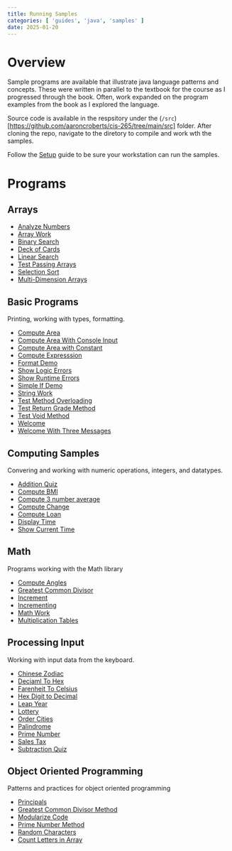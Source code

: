 ```yaml
---
title: Running Samples
categories: [ 'guides', 'java', 'samples' ]
date: 2025-01-20
---
```


# Overview

Sample programs are available that illustrate java language patterns and concepts.  These were written in parallel to the textbook for the course as I progressed through the book.  Often, work expanded on the program examples from the book as I explored the language. 

Source code is available in the respsitory under the (`/src`)[https://github.com/aaroncroberts/cis-265/tree/main/src] folder.  After cloning the repo, navigate to the diretory to compile and work wth the samples.

Follow the [Setup](/programs/Setup) guide to be sure your workstation can run the samples.

# Programs

## Arrays

* [Analyze Numbers](../arrays/analyzenumbers)
* [Array Work](../arrays/arraywork)
* [Binary Search](../arrays/binarysearch)
* [Deck of Cards](../arrays/deckofcards)
* [Linear Search](../arrays/linearsearch)
* [Test Passing Arrays](../arrays/testpassarray)
* [Selection Sort](../arrays/selectionsort)
* [Multi-Dimension Arrays](../arrays/multideimnsionarrays)

## Basic Programs

Printing, working with types, formatting.

* [Compute Area](../basic/computearea)
* [Compute Area With Console Input](../basic/computeareawithconsoleinput)
* [Compute Area with Constant](../basic/computeareawithconstant)
* [Compute Expresssion](../basic/computeexpression)
* [Format Demo](../basic/formatdemo)
* [Show Logic Errors](../basic/showlogicerrors)
* [Show Runtime Errors](../basic/showruntimeerrors)
* [Simple If Demo](../basic/simpleifdemo)
* [String Work](../basic/stringwork)
* [Test Method Overloading](../basic/testmethodoverloading)
* [Test Return Grade Method](../basic/testreturngrademethod)
* [Test Void Method](../basic/testvoidmethod)
* [Welcome](../basic/welcome)
* [Welcome With Three Messages](../basic/welcomewiththreemessages)

## Computing Samples

Convering and working with numeric operations, integers, and datatypes.

* [Addition Quiz](./computing/additionquiz)
* [Compute BMI](./computing/computeAndInterpretbmi)
* [Compute 3 number average](./computing/computeaverage)
* [Compute Change](./computing/computechange)
* [Compute Loan](./computing/computeloan)
* [Display Time](./computing/displaytime)
* [Show Current Time](./computing/showcurrenttime)

## Math

Programs working with the Math library

* [Compute Angles](../math/computeangles)
* [Greatest Common Divisor](../math/greatestcommondivisor)
* [Increment](../math/increment)
* [Incrementing](../math/incrementing)
* [Math Work](../math/mathwork)
* [Multiplication Tables](../math/wultiplicationtable)

## Processing Input

Working with input data from the keyboard.  

* [Chinese Zodiac](../processing-input/chinesezodiac)
* [Deciaml To Hex](../processing-input/decimaltohex)
* [Farenheit To Celsius](../processing-input/farenheittocelsius)
* [Hex Digit to Decimal](../processing-input/hexdigittodecimal)
* [Leap Year](../processing-input/leapyear)
* [Lottery](../processing-input/lottery)
* [Order Cities](../processing-input/ordercities)
* [Palindrome](../processing-input/palindrome)
* [Prime Number](../processing-input/primenumber)
* [Sales Tax](../processing-input/salestax)
* [Subtraction Quiz](../processing-input/subtractionquiz)

## Object Oriented Programming

Patterns and practices for object oriented programming

* [Principals](../oop/principals)
* [Greatest Common Divisor Method](../oop/greatestcommondivisormethod)
* [Modularize Code](../oop/modularizecode)
* [Prime Number Method](../oop/primenumbermethod)
* [Random Characters](../oop/randomcharacters)
* [Count Letters in Array](../oop/countlettersinarray)
